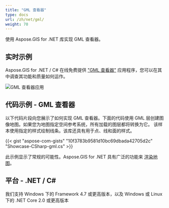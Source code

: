 ```yaml
---
title: "GML 查看器"
type: docs
url: /zh/net/gml/
weight: 70
---
```


使用 Aspose.GIS for .NET 库实现 GML 查看器。

## **实时示例**

Aspose.GIS for .NET / C# 在线免费提供 ["GML 查看器"](https://products.aspose.app/gis/viewer/gml) 应用程序，您可以在其中调查其功能和质量如何运作。

![GML 查看器应用](viewer.png)

## **代码示例 - GML 查看器**

以下代码片段向您展示了如何实现 GML 查看器。下面的代码使用 GML 层创建图像地图。如果您为地图指定空间参考系统，所有加载的图层都将转换为它。
该样本使用指定的样式绘制线条。该库还具有用于点、线和面的样式。

{{< gist "aspose-com-gists" "10f3783b9581d10bc69dbada42705d2c" "Showcase-CSharp-gml.cs" >}}

此示例显示了常规的可能性。Aspose.GIS for .NET 具有广泛的功能来 [渲染地图](https://docs.aspose.com/gis/net/map-rendering/)。

## **平台 - .NET / C#**

我们支持 Windows 下的 Framework 4.7 或更高版本，以及 Windows 或 Linux 下的 .NET Core 2.0 或更高版本
